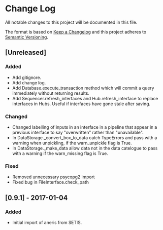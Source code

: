 # Change Log

All notable changes to this project will be documented in this file.

The format is based on [Keep a Changelog](http://keepachangelog.com/)
and this project adheres to [Semantic Versioning](http://semver.org/).

## [Unreleased]

### Added

- Add gitignore.
- Add change log.
- Add Database.execute_transaction method which will commit a query immediately
  without returning results.
- Add Sequencer.refresh_interfaces and Hub.refresh_interface to replace
  interfaces in Hubs. Useful if interfaces have gone stale after saving.
  
### Changed

- Changed labelling of inputs in an interface in a pipeline that appear in a
  previous interface to say "overwritten" rather than "unavailable".
- In DataStorage._convert_box_to_data catch TypeErrors and pass with a warning
  when unpickling, if the warn_unpickle flag is True.
- In DataStorage._make_data allow data not in the data catelogue to pass with a
  warning if the warn_missing flag is True.
  
### Fixed
  
- Removed unnecessary psycopg2 import
- Fixed bug in FileInterface.check_path

## [0.9.1] - 2017-01-04

### Added

- Initial import of aneris from SETIS.
